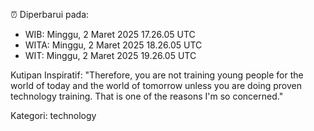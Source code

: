 ⏰ Diperbarui pada:
- WIB: Minggu, 2 Maret 2025 17.26.05 UTC
- WITA: Minggu, 2 Maret 2025 18.26.05 UTC
- WIT: Minggu, 2 Maret 2025 19.26.05 UTC

Kutipan Inspiratif:
"Therefore, you are not training young people for the world of today and the world of tomorrow unless you are doing proven technology training. That is one of the reasons I'm so concerned."


Kategori: technology

